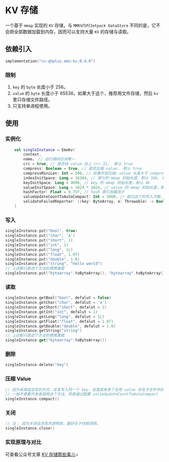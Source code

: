 # KV 存储

一个基于 `mmap` 实现的 `KV` 存储，与 `MMKV`/`SP`/`Jetpack DataStore` 不同的是，它不会把全部数据加载到内存，因而可以支持大量 `KV` 的存储与读取。

## 依赖引入

```kts
implementation("cn.qhplus.emo:kv:0.4.0")
```

### 限制

1. `key` 的 `byte` 长度小于 256。
2. `value` 的 `byte` 长度小于 65536，如果大于这个，推荐用文件存储，然后 `kv` 里只存储文件路径。
3. 只支持单进程使用。

## 使用

### 实例化

```kotlin
    val singleInstance = EmoKv(
        context, 
        name， // 运行期间应该唯一
        crc = true, // 是否给 value 加上 crc 32,  默认 true
        compress: Boolean = true, // 是否压缩 value， 默认 true
        compressMiniLen: Int = 500, // 如果开启压缩，value 长度大于 compressMiniLen 才压缩，默认 500
        indexInitSpace: Long = 16384, // 索引的 mmap 初始长度，默认 16k, 在 0.75 的加载因子下可存储 600 个 kv .
        keyInitSpace: Long = 4096, // key 的 mmap 初始长度，默认 4k
        valueInitSpace: Long = 1024 * 1024, // value 的 mmap 初始长度，默认 1m
        hashFactor: Float = 0.75f, // hash 索引加载因子
        valueUpdateCountToAutoCompact: Int = 5000, // 超过这个的写入次数，则触发 value 文件压缩
        validateFailedReporter: ((key: ByteArray, e: Throwable) -> Boolean)? = null // 校验失败的回调
    )
```

### 写入

```kotlin
singleInstance.put("bool", true)
singleInstance.put("char", 'a')
singleInstance.put("short", 1)
singleInstance.put("int", 1)
singleInstance.put("long", 1L)
singleInstance.put("float", 1.0f)
singleInstance.put("double", 1.0)
singleInstance.put("string", "hello world")
// 上述都只是这个方法的便携重载
singleInstance.put("bytearray".toByteArray(), "bytearray".toByteArray())
```

### 读取

```kotlin
singleInstance.getBool("bool", defalut = false)
singleInstance.getChar("char", defalut = 'a')
singleInstance.getShort("short", defalut = 1)
singleInstance.getInt("int", defalut = 1)
singleInstance.getLong("long", defalut = 1L)
singleInstance.getFloat("float", defalut = 1.0f)
singleInstance.getDouble("double", defalut = 1.0)
singleInstance.getString("string")
// 上述都只是这个方法的便携重载
singleInstance.get("bytearray".toByteArray())
```

 ### 删除

 ```kotlin
singleInstance.delete("key")
 ```

  ### 压缩 Value

 ```kotlin
 // 因为采用追加写的方式，反复写入同一个 key，会造成有多个无用 value 存在于文件中的情况
 // 一般不需要开发者调用这个方法，而是通过配置 valueUpdateCountToAutoCompact
singleInstance.compact()
 ```

 ### 关闭

  ```kotlin
 // 注： 因为关闭会涉及资源释放，最好在子线程调用。
singleInstance.close()
 ```

 ### 实现原理与对比

可查看公众号文章 [KV 存储那些事儿](https://mp.weixin.qq.com/s?__biz=Mzk0OTMzMjE2OQ==&mid=2247483990&idx=1&sn=8c8cdcd39bae07c8f13b852ed50a44da&chksm=c358b3f0f42f3ae6a2ca8f53fffb6310b330fc05bc74e6d278e3491af7689a018bc4ec3d5870&token=705170082&lang=zh_CN#rd)~


